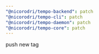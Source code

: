 ```yaml
---
"@nicorodri/tempo-backend": patch
"@nicorodri/tempo-cli": patch
"@nicorodri/tempo-daemon": patch
"@nicorodri/tempo-core": patch
---
```


push new tag
